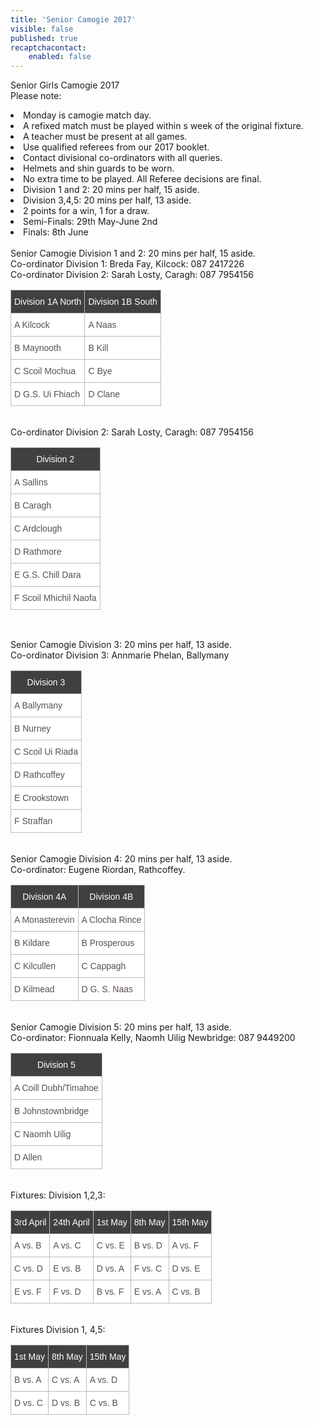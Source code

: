 ```yaml
---
title: 'Senior Camogie 2017'
visible: false
published: true
recaptchacontact:
    enabled: false
---
```


Senior Girls Camogie 2017
<br>
Please note: 
<li>Monday is camogie match day.</li>
<li>A refixed match must be played within s week of the original fixture.</li>
<li>A teacher must be present at all games.</li>
<li>Use qualified referees from our 2017 booklet.</li>
<li>Contact divisional co-ordinators with all queries.</li>
<li>Helmets and shin guards to be worn.</li>
<li>No extra time to be played. All Referee decisions are final.</li>
<li>Division 1 and 2: 20 mins per half, 15 aside.</li>
<li>Division 3,4,5: 20 mins per half, 13 aside.</li>
<li>2 points for a win, 1 for a draw.</li>
<li>Semi-Finals: 29th May-June 2nd</li>
<li>Finals: 8th June</li>
<br>
Senior Camogie Division 1 and 2: 20 mins per half, 15 aside.
<br>
Co-ordinator Division 1: Breda Fay, Kilcock: 087 2417226
<br>
Co-ordinator Division 2: Sarah Losty, Caragh: 087 7954156

<table class="tg">
<tr>
<th class="tg-031e">Division 1A North</th>
<th class="tg-031e">Division 1B South</th>
</tr>
<tr>
<td class="tg-031e">A Kilcock</td>
<td class="tg-031e">A Naas</td>
</tr>
<tr>
<td class="tg-031e">B Maynooth</td>
<td class="tg-031e">B Kill</td>
</tr>
<tr>
<td class="tg-031e">C Scoil Mochua</td>
<td class="tg-031e">C Bye</td>
</tr>
<tr>
<td class="tg-031e">D G.S. Ui Fhiach</td>
<td class="tg-031e">D Clane</td>
</table>
<br>
Co-ordinator Division 2: Sarah Losty, Caragh: 087 7954156
<table class="tg">
<tr>
<th class="tg-031e">Division 2</th>
</tr>
<tr>
<td class="tg-031e">A Sallins </td>
</tr>
<tr>
<td class="tg-031e">B Caragh</td>
</tr>
<tr>
<td class="tg-031e">C Ardclough</td>
</tr>
<tr>
<td class="tg-031e">D Rathmore</td>
</tr>
<tr>
<td class="tg-031e">E G.S. Chill Dara</td>
</tr>
<td class="tg-031e">F Scoil Mhichil Naofa</td>
</tr>
</table>

<br>

Senior Camogie Division 3: 20 mins per half, 13 aside.
<br>
Co-ordinator Division 3: Annmarie Phelan, Ballymany
<table class="tg">
<tr>
<th class="tg-031e">Division 3</th>
</tr>
<tr>
<td class="tg-031e">A Ballymany</td>
</tr>
<tr>
<td class="tg-031e">B Nurney</td>
</tr>
<tr>
<td class="tg-031e">C Scoil Ui Riada</td>
</tr>
<tr>
<td class="tg-031e">D Rathcoffey</td>
</tr>
<tr>
<td class="tg-031e">E Crookstown</td>
</tr>
<tr>
<td class="tg-031e">F Straffan</td>
</tr>
</table>
<br>
Senior Camogie Division 4: 20 mins per half, 13 aside.
<br>
Co-ordinator: Eugene Riordan, Rathcoffey. 
<br>
<table class="tg">
<tr>
<th class="tg-031e">Division 4A</th>
<th class="tg-031e">Division 4B</th>
</tr>
<tr>
<td class="tg-031e">A Monasterevin</td>
<td class="tg-031e">A Clocha Rince</td>
</tr>
<tr>
<td class="tg-031e">B Kildare</td>
<td class="tg-031e">B Prosperous</td>
</tr>
<tr>
<td class="tg-031e">C Kilcullen</td>
<td class="tg-031e">C Cappagh</td>
</tr>
<tr>
<td class="tg-031e">D Kilmead</td>
<td class="tg-031e">D G. S. Naas</td>
</tr>
</table>
<br>
Senior Camogie Division 5: 20 mins per half, 13 aside.
<br>
Co-ordinator: Fionnuala Kelly, Naomh Uilig Newbridge: 087 9449200
<table class="tg">
<tr>
<th class="tg-031e">Division 5</th>
</tr>
<tr>
<td class="tg-031e">A Coill Dubh/Timahoe</td>
</tr>
<tr>
<td class="tg-031e">B Johnstownbridge</td>
</tr>
<tr>
<td class="tg-031e">C Naomh Uilig</td>
</tr>
<tr>
<td class="tg-031e">D Allen</td>
</tr>
</table>
<br> 
Fixtures: Division 1,2,3:
<br>
<table class="tg">
<tr>
<th class="tg-031e">3rd April</th>
<th class="tg-031e">24th April</th>
<th class="tg-031e">1st May</th>
<th class="tg-031e">8th May</th>
<th class="tg-031e">15th May</th>
</tr>
<tr>
<td class="tg-031e">A vs. B</td>
<td class="tg-031e">A vs. C</td>
<td class="tg-031e">C vs. E</td>
<td class="tg-031e">B vs. D</td>
<td class="tg-031e">A vs. F</td>
</tr>
<tr>
<td class="tg-031e">C vs. D</td>
<td class="tg-031e">E vs. B</td>
<td class="tg-031e">D vs. A</td>
<td class="tg-031e">F vs. C</td>
<td class="tg-031e">D vs. E</td>
</tr>
<tr>
<td class="tg-031e">E vs. F</td>
<td class="tg-031e">F vs. D</td>
<td class="tg-031e">B vs. F</td>
<td class="tg-031e">E vs. A</td>
<td class="tg-031e">C vs. B</td>
</tr>
</table>
<br>
Fixtures Division 1, 4,5:
<style type="text/css">
.tg {border-collapse:collapse;border-spacing:0;border-color:#bbb;}
.tg td{font-family:Arial, sans-serif;font-size:14px;padding:10px 5px;border-style:solid;border-width:1px;overflow:hidden;word-break:normal;border-color:#bbb;color:#594F4F;background-color:#ffffff;}
.tg th{font-family:Arial, sans-serif;font-size:14px;font-weight:normal;padding:10px 5px;border-style:solid;border-width:1px;overflow:hidden;word-break:normal;border-color:#bbb;color:#ffffff
;background-color:#404040;}
.tg .tg-s6z2{text-align:center}
</style>
<table class="tg">
<tr>
<th class="tg-031e">1st May</th>
<th class="tg-031e">8th May</th>
<th class="tg-031e">15th May</th>
</tr>
<tr>

<td class="tg-031e">B vs. A</td>
<td class="tg-031e">C vs. A</td>
<td class="tg-031e">A vs. D</td>
</tr>
<tr>

<td class="tg-031e">D vs. C</td>
<td class="tg-031e">D vs. B</td>
<td class="tg-031e">C vs. B</td>
</tr>
</table>
</html>

